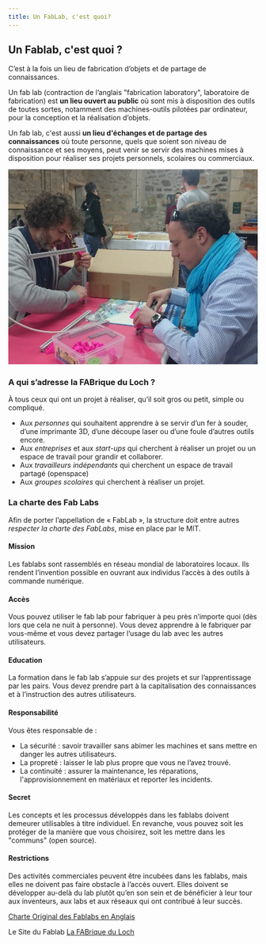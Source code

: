 ```yaml
---
title: Un FabLab, c'est quoi?
---
```


## Un Fablab, c'est quoi ?
C’est à la fois un lieu de fabrication d’objets et de partage de connaissances.

Un fab lab (contraction de l’anglais "fabrication laboratory", laboratoire de fabrication) est **un lieu ouvert au public** où sont mis à disposition des outils de toutes sortes, notamment des machines-outils pilotées par ordinateur, pour la conception et la réalisation d’objets.

Un fab lab, c'est aussi **un lieu d'échanges et de partage des connaissances** où toute personne, quels que soient son niveau de connaissance et ses moyens, peut venir se servir des machines mises à disposition pour réaliser ses projets personnels, scolaires ou commerciaux.

![Une construction participative](assets/images/construction-adherents-960x750.jpg)

### A qui s’adresse la FABrique du Loch ?
À tous ceux qui ont un projet à réaliser, qu’il soit gros ou petit, simple ou compliqué.
- Aux *personnes* qui souhaitent apprendre à se servir d’un fer à souder, d’une imprimante 3D, d’une découpe laser ou d’une foule d’autres outils encore.
- Aux *entreprises* et aux *start-ups* qui cherchent à réaliser un projet ou un espace de travail pour grandir et collaborer.
- Aux *travailleurs indépendants* qui cherchent un espace de travail partagé (openspace)
- Aux *groupes scolaires* qui cherchent à réaliser un projet.

### La charte des Fab Labs
Afin de porter l’appellation de « FabLab », la structure doit entre autres *respecter la charte des FabLabs*, mise en place par le MIT.

#### Mission
Les fablabs sont rassemblés en réseau mondial de laboratoires locaux. Ils rendent l’invention possible en ouvrant aux individus l’accès à des outils à commande numérique.

#### Accès
Vous pouvez utiliser le fab lab pour fabriquer à peu près n’importe quoi (dès lors que cela ne nuit à personne). Vous devez apprendre à le fabriquer par vous-même et vous devez partager l’usage du lab avec les autres utilisateurs.

#### Education
La formation dans le fab lab s’appuie sur des projets et sur  l’apprentissage par les pairs. Vous devez prendre part à la capitalisation des connaissances et à l’instruction des autres utilisateurs.

#### Responsabilité
Vous êtes responsable de :

- La sécurité : savoir travailler sans abimer les machines et sans mettre en danger les autres utilisateurs.
- La propreté : laisser le lab plus propre que vous ne l’avez trouvé.
- La continuité : assurer la maintenance, les réparations, l'approvisionnement en matériaux et reporter les incidents.

#### Secret
Les concepts et les processus développés dans les fablabs doivent demeurer utilisables à titre individuel. En revanche, vous pouvez soit  les protéger de la manière que vous choisirez, soit les mettre dans les "communs" (open source).

#### Restrictions
Des activités commerciales peuvent être incubées dans les fablabs, mais elles ne doivent pas faire obstacle à l’accès ouvert. Elles doivent se développer au-delà du lab plutôt qu’en son sein et de bénéficier à leur tour aux inventeurs, aux labs et aux réseaux qui ont contribué à leur succès.

[Charte Original des Fablabs en Anglais](http://fab.cba.mit.edu/about/charter/)

Le Site du Fablab
[La FABrique du Loch](https://www.lafabriqueduloch.org/fr/la-fabrique/)
